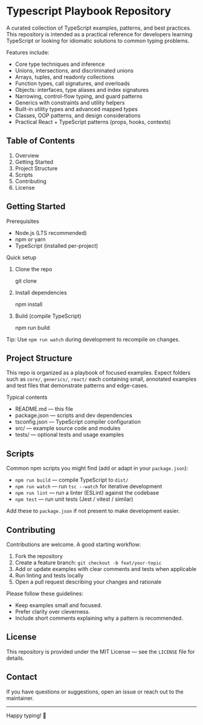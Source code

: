 # Typescript Playbook Repository

A curated collection of TypeScript examples, patterns, and best practices. This repository is intended as a practical reference for developers learning TypeScript or looking for idiomatic solutions to common typing problems.

Features include:

- Core type techniques and inference
- Unions, intersections, and discriminated unions
- Arrays, tuples, and readonly collections
- Function types, call signatures, and overloads
- Objects: interfaces, type aliases and index signatures
- Narrowing, control-flow typing, and guard patterns
- Generics with constraints and utility helpers
- Built-in utility types and advanced mapped types
- Classes, OOP patterns, and design considerations
- Practical React + TypeScript patterns (props, hooks, contexts)

## Table of Contents

1. Overview
2. Getting Started
3. Project Structure
4. Scripts
5. Contributing
6. License

## Getting Started

Prerequisites

- Node.js (LTS recommended)
- npm or yarn
- TypeScript (installed per-project)

Quick setup

1. Clone the repo

   git clone <repository-url>

2. Install dependencies

   npm install

3. Build (compile TypeScript)

   npm run build

Tip: Use `npm run watch` during development to recompile on changes.

## Project Structure

This repo is organized as a playbook of focused examples. Expect folders such as `core/`, `generics/`, `react/` each containing small, annotated examples and test files that demonstrate patterns and edge-cases.

Typical contents

- README.md — this file
- package.json — scripts and dev dependencies
- tsconfig.json — TypeScript compiler configuration
- src/ — example source code and modules
- tests/ — optional tests and usage examples

## Scripts

Common npm scripts you might find (add or adapt in your `package.json`):

- `npm run build` — compile TypeScript to `dist/`
- `npm run watch` — run `tsc --watch` for iterative development
- `npm run lint` — run a linter (ESLint) against the codebase
- `npm test` — run unit tests (Jest / vitest / similar)

Add these to `package.json` if not present to make development easier.

## Contributing

Contributions are welcome. A good starting workflow:

1. Fork the repository
2. Create a feature branch: `git checkout -b feat/your-topic`
3. Add or update examples with clear comments and tests when applicable
4. Run linting and tests locally
5. Open a pull request describing your changes and rationale

Please follow these guidelines:

- Keep examples small and focused.
- Prefer clarity over cleverness.
- Include short comments explaining why a pattern is recommended.

## License

This repository is provided under the MIT License — see the `LICENSE` file for details.

## Contact

If you have questions or suggestions, open an issue or reach out to the maintainer.

---

Happy typing! 🎯
